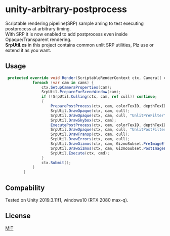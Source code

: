 # unity-arbitrary-postprocess

Scriptable rendering pipeline(SRP) sample aming to test executing postprocess at arbitrary timing.  
With SRP it is now enabled to add postprocess even inside Opaque/Transparent rendering.  
**SrpUtil.cs** in this project contains common unlit SRP utilities, Plz use or extend it as you want.

## Usage
```cs
 protected override void Render(ScriptableRenderContext ctx, Camera[] cams) {
            foreach (var cam in cams) {
                ctx.SetupCameraProperties(cam);
                SrpUtil.PrepareForSceneWindow(cam);
                if (!SrpUtil.Culling(ctx, cam, ref cull)) continue;
                {
                    PreparePostProcess(ctx, cam, colorTexID, depthTexID);
                    SrpUtil.DrawOpaque(ctx, cam, cull);
                    SrpUtil.DrawOpaque(ctx, cam, cull, "UnlitPreFilter"); // postprocess affected
                    SrpUtil.DrawSkybox(ctx, cam);
                    ExecutePostProcess(ctx, cam, colorTexID, depthTexID); // execute
                    SrpUtil.DrawOpaque(ctx, cam, cull, "UnlitPostFilter"); // postprocess not affected
                    SrpUtil.DrawTransp(ctx, cam, cull);
                    SrpUtil.DrawErrors(ctx, cam, cull);
                    SrpUtil.DrawGizmos(ctx, cam, GizmoSubset.PreImageEffects);
                    SrpUtil.DrawGizmos(ctx, cam, GizmoSubset.PostImageEffects);
                    SrpUtil.Execute(ctx, cmd);
                }
                ctx.Submit();
            }
        }
```

## Compability

Tested on Unity 2019.3.11f1, windows10 (RTX 2080 max-q).

## License
[MIT](LICENSE)
